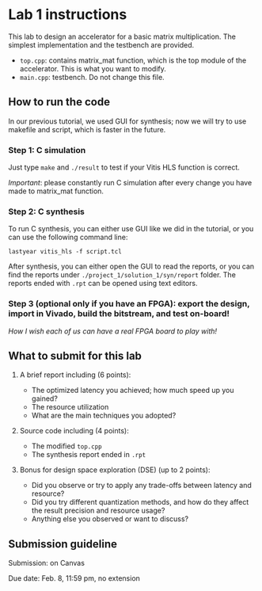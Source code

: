 # Lab 1 instructions

This lab to design an accelerator for a basic matrix multiplication. The simplest implementation and the testbench are provided.
- `top.cpp`: contains matrix_mat function, which is the top module of the accelerator. This is what you want to modify.
- `main.cpp`: testbench. Do not change this file.

## How to run the code

In our previous tutorial, we used GUI for synthesis; now we will try to use makefile and script, which is faster in the future.

### Step 1: C simulation

Just type `make` and `./result` to test if your Vitis HLS function is correct. 

*Important*: please constantly run C simulation after every change you have made to matrix_mat function.

### Step 2: C synthesis

To run C synthesis, you can either use GUI like we did in the tutorial, or you can use the following command line:
```
lastyear vitis_hls -f script.tcl
```

After synthesis, you can either open the GUI to read the reports, or you can find the reports under `./project_1/solution_1/syn/report` folder. The reports ended with `.rpt` can be opened using text editors.

### Step 3 (optional only if you have an FPGA): export the design, import in Vivado, build the bitstream, and test on-board!
*How I wish each of us can have a real FPGA board to play with!*

## What to submit for this lab

1. A brief report including (6 points):
    - The optimized latency you achieved; how much speed up you gained?
    - The resource utilization
    - What are the main techniques you adopted?

2. Source code including (4 points):
    - The modified `top.cpp`
    - The synthesis report ended in `.rpt`
    
3. Bonus for design space exploration (DSE) (up to 2 points):
    - Did you observe or try to apply any trade-offs between latency and resource? 
    - Did you try different quantization methods, and how do they affect the result precision and resource usage?
    - Anything else you observed or want to discuss?

## Submission guideline

Submission: on Canvas

Due date: Feb. 8, 11:59 pm, no extension

